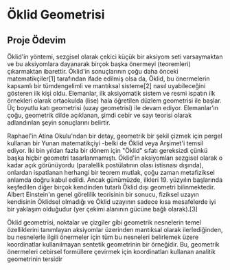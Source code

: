 # Öklid Geometrisi
## Proje Ödevim
Öklid'in yöntemi, sezgisel olarak çekici küçük bir aksiyom seti varsaymaktan ve bu aksiyomlara dayanarak birçok başka önermeyi (teoremleri) çıkarmaktan ibarettir. Öklid'in sonuçlarının çoğu daha önceki matematikçiler[1] tarafından ifade edilmiş olsa da, Öklid, bu önermelerin kapsamlı bir tümdengelimli ve mantıksal sisteme[2] nasıl uyabileceğini gösteren ilk kişi oldu. Elemanlar, ilk aksiyomatik sistem ve resmi ispatın ilk örnekleri olarak ortaokulda (lise) hala öğretilen düzlem geometrisi ile başlar. Üç boyutlu katı geometrisi (uzay geometrisi) ile devam ediyor. Elemanlar’ın çoğu, geometrik dilde açıklanan, şimdi cebir ve sayı teorisi olarak adlandırılan şeyin sonuçlarını belirtir.

Raphael'in Atina Okulu'ndan bir detay, geometrik bir şekil çizmek için pergel kullanan bir Yunan matematikçiyi -belki de Öklid veya Arşimet'i temsil ediyor.
İki bin yıldan fazla bir dönem için "Öklid" sıfatı gereksizdi çünkü başka hiçbir geometri tasarlanmamıştı. Öklid'in aksiyomları sezgisel olarak o kadar açık görünüyordu (paralellik postülatının olası istisnası dışında), onlardan ispatlanan herhangi bir teorem mutlak, çoğu zaman metafiziksel anlamda doğru kabul edildi. Ancak günümüzde, ilkleri 19. yüzyılın başlarında keşfedilen diğer birçok kendinden tutarlı Öklid dışı geometri bilinmektedir. Albert Einstein'ın genel görelilik teorisinin bir sonucu, fiziksel uzayın kendisinin Öklidsel olmadığı ve Öklid uzayının sadece kısa mesafelerde iyi bir yaklaşım olduğudur (yer çekimi alanının gücüne bağlı olarak).[3]

Öklid geometrisi, noktalar ve çizgiler gibi geometrik nesnelerin temel özelliklerini tanımlayan aksiyomlar üzerinden mantıksal olarak ilerlediğinden, bu nesnelerle ilgili önermeler için tüm bu nesneleri belirlemek üzere koordinatlar kullanılmayan sentetik geometrinin bir örneğidir. Bu, geometrik önermeleri cebirsel formüllere çevirmek için koordinatları kullanan analitik geometrinin tersidir
